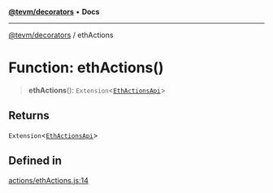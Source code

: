 [**@tevm/decorators**](../README.md) • **Docs**

***

[@tevm/decorators](../globals.md) / ethActions

# Function: ethActions()

> **ethActions**(): `Extension`\<[`EthActionsApi`](../type-aliases/EthActionsApi.md)\>

## Returns

`Extension`\<[`EthActionsApi`](../type-aliases/EthActionsApi.md)\>

## Defined in

[actions/ethActions.js:14](https://github.com/evmts/tevm-monorepo/blob/main/packages/decorators/src/actions/ethActions.js#L14)
